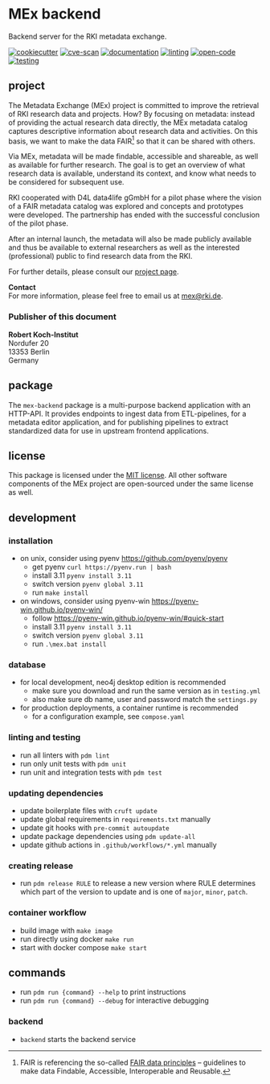 # MEx backend

Backend server for the RKI metadata exchange.

[![cookiecutter](https://github.com/robert-koch-institut/mex-backend/actions/workflows/cookiecutter.yml/badge.svg)](https://github.com/robert-koch-institut/mex-template)
[![cve-scan](https://github.com/robert-koch-institut/mex-backend/actions/workflows/cve-scan.yml/badge.svg)](https://github.com/robert-koch-institut/mex-backend/actions/workflows/cve-scan.yml)
[![documentation](https://github.com/robert-koch-institut/mex-backend/actions/workflows/documentation.yml/badge.svg)](https://robert-koch-institut.github.io/mex-backend)
[![linting](https://github.com/robert-koch-institut/mex-backend/actions/workflows/linting.yml/badge.svg)](https://github.com/robert-koch-institut/mex-backend/actions/workflows/linting.yml)
[![open-code](https://github.com/robert-koch-institut/mex-backend/actions/workflows/open-code.yml/badge.svg)](https://gitlab.opencode.de/robert-koch-institut/mex/mex-backend)
[![testing](https://github.com/robert-koch-institut/mex-backend/actions/workflows/testing.yml/badge.svg)](https://github.com/robert-koch-institut/mex-backend/actions/workflows/testing.yml)

## project

The Metadata Exchange (MEx) project is committed to improve the retrieval of RKI
research data and projects. How? By focusing on metadata: instead of providing the
actual research data directly, the MEx metadata catalog captures descriptive information
about research data and activities. On this basis, we want to make the data FAIR[^1] so
that it can be shared with others.

Via MEx, metadata will be made findable, accessible and shareable, as well as available
for further research. The goal is to get an overview of what research data is available,
understand its context, and know what needs to be considered for subsequent use.

RKI cooperated with D4L data4life gGmbH for a pilot phase where the vision of a
FAIR metadata catalog was explored and concepts and prototypes were developed.
The partnership has ended with the successful conclusion of the pilot phase.

After an internal launch, the metadata will also be made publicly available and thus be
available to external researchers as well as the interested (professional) public to
find research data from the RKI.

For further details, please consult our
[project page](https://www.rki.de/DE/Content/Forsch/MEx/MEx_node.html).

[^1]: FAIR is referencing the so-called
[FAIR data principles](https://www.go-fair.org/fair-principles/) – guidelines to make
data Findable, Accessible, Interoperable and Reusable.

**Contact** \
For more information, please feel free to email us at [mex@rki.de](mailto:mex@rki.de).

### Publisher of this document
**Robert Koch-Institut** \
Nordufer 20 \
13353 Berlin \
Germany

## package

The `mex-backend` package is a multi-purpose backend application with an HTTP-API. It
provides endpoints to ingest data from ETL-pipelines, for a metadata editor application,
and for publishing pipelines to extract standardized data for use in upstream frontend
applications.

## license

This package is licensed under the [MIT license](/LICENSE). All other software
components of the MEx project are open-sourced under the same license as well.

## development

### installation

- on unix, consider using pyenv https://github.com/pyenv/pyenv
  - get pyenv `curl https://pyenv.run | bash`
  - install 3.11 `pyenv install 3.11`
  - switch version `pyenv global 3.11`
  - run `make install`
- on windows, consider using pyenv-win https://pyenv-win.github.io/pyenv-win/
  - follow https://pyenv-win.github.io/pyenv-win/#quick-start
  - install 3.11 `pyenv install 3.11`
  - switch version `pyenv global 3.11`
  - run `.\mex.bat install`

### database

- for local development, neo4j desktop edition is recommended
  - make sure you download and run the same version as in `testing.yml`
  - also make sure db name, user and password match the `settings.py`
- for production deployments, a container runtime is recommended
  - for a configuration example, see `compose.yaml`

### linting and testing

- run all linters with `pdm lint`
- run only unit tests with `pdm unit`
- run unit and integration tests with `pdm test`

### updating dependencies

- update boilerplate files with `cruft update`
- update global requirements in `requirements.txt` manually
- update git hooks with `pre-commit autoupdate`
- update package dependencies using `pdm update-all`
- update github actions in `.github/workflows/*.yml` manually

### creating release

- run `pdm release RULE` to release a new version where RULE determines which part of
  the version to update and is one of `major`, `minor`, `patch`.

### container workflow

- build image with `make image`
- run directly using docker `make run`
- start with docker compose `make start`

## commands

- run `pdm run {command} --help` to print instructions
- run `pdm run {command} --debug` for interactive debugging

### backend

- `backend` starts the backend service
